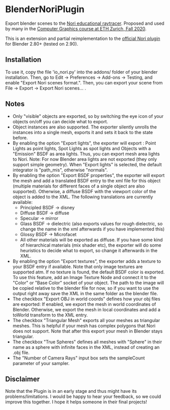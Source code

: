 # BlenderNoriPlugin
Export blender scenes to the [Nori educational raytracer](https://github.com/wjakob/nori). Proposed and used by many in the [Computer Graphics course at ETH Zurich, Fall 2020](https://cgl.ethz.ch/teaching/cg20/home.php).

This is an extension and partial reimplementation to the [official Nori plugin](https://github.com/wjakob/nori/tree/master/ext/plugin) for Blender 2.80+ (tested on 2.90).

## Installation
To use it, copy the file 'io_nori.py' into the addons/ folder of your blender installation. Then, go to Edit -> Preferences -> Add-ons -> Testing, and enable "Export Nori scenes format.". Then, you can export your scene from File -> Export -> Export Nori scenes... .

## Notes

- Only "visible" objects are exported, so by switching the eye icon of your objects on/off you can decide what to export.
- Object instances are also supported. The exporter silently unrolls the instances into a single mesh, exports it and sets it back to the state before.
- By enabling the option "Export lights", the exporter will export : Point Lights as point lights, Spot Lights as spot lights and Objects with a "Emission" BSDF as area lights. Thus, you can export mesh area lights to Nori. Note: For now Blender area lights are not exported (they only support simple geometry). When "Export lights" is selected, the default integrator is "path_mis", otherwise "normals".
- By enabling the option "Export BSDF properties", the exporter will export the mesh and add a translated BSDF entry to the xml file for this object (multiple materials for different faces of a single object are also supported). Otherwise, a diffuse BSDF with the viewport color of the object is added to the XML. The following translations are currently available:
    - Principled BSDF -> disney
    - Diffuse BSDF -> diffuse
    - Specular -> mirror
    - Glass BSDF -> dielectric (also exports values for rough dielectric, so change the name in the xml afterwards if you have implemented this)
    - Glossy BSDF -> Microfacet
    - All other materials will be exported as diffuse. If you have some kind of hierarchical materials (mix shader etc), the exporter will do some heuristics to decide what to export, so change it afterwards in the XML.
- By enabling the option "Export textures", the exporter adds a texture to your BSDF entry if available. Note that only image textures are supported atm. If no texture is found, the default BSDF color is exported. To use this feature, add an Image Texture Node and connect it to the "Color" or "Base Color" socket of your object. The path to the image will be copied relative to the blender file for now, so if you want to use the output right away save the XML in the same folder as the blender file.
- The checkbox "Export OBJ in world coords" defines how your obj files are exported: If enabled, we export the mesh in world coordinates of Blender. Otherwise, we export the mesh in local coordinates and add a toWorld transform to the XML entry.
- The checkbox "Triangular Mesh" exports all your meshes as triangular meshes. This is helpful if your mesh has complex polygons that Nori does not support. Note that after this export your mesh in Blender stays triangular.
- The checkbox "True Spheres" defines all meshes with "Sphere" in their name as a sphere with infinite faces in the XML, instead of creating an .obj file.
- The "Number of Camera Rays" input box sets the sampleCount parameter of your sampler.

## Disclaimer
Note that the Plugin is in an early stage and thus might have its problems/limitations. I would be happy to hear your feedback, so we could improve this together. I hope it helps someone in their final projects!
